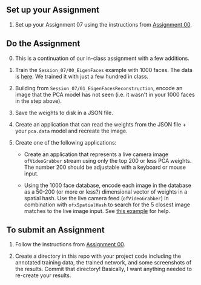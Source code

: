 ## Set up your Assignment

1.  Set up your Assignment 07 using the instructions from [Assignment 00](https://github.com/SAIC-ARTTECH-3039-5039/Assignment_00/blob/master/README.md).

## Do the Assignment

0.  This is a continuation of our in-class assignment with a few additions.

1.  Train the `Session_07/00_EigenFaces` example with 1000 faces. The data is [here](https://www.dropbox.com/s/itg288ry7detdsn/1000.zip?dl=0). We trained it with just a few hundred in class.

2.  Building from `Session_07/01_EigenFacesReconstruction`, encode an image that the PCA model has not seen (i.e. it wasn't in your 1000 faces in the step above).

3.  Save the weights to disk in a JSON file.

4.  Create an application that can read the weights from the JSON file + your `pca.data` model and recreate the image.

5.  Create one of the following applications:

    -   Create an application that represents a live camera image `ofVideoGrabber` stream using only the top 200 or less PCA weights.  The number 200 should be adjustable with a keyboard or mouse input.

    -   Using the 1000 face database, encode each image in the database as a 50-200 (or more or less?) dimensional vector of weights in a spatial hash.  Use the live camera feed (`ofVideoGrabber`) in combination with `ofxSpatialHash` to search for the 5 closest image matches to the live image input. See [this example](https://github.com/bakercp/ofxSpatialHash/blob/master/example_kdtree_nd/src/ofApp.h) for help.

## To submit an Assignment

1.  Follow the instructions from [Assignment 00](https://github.com/SAIC-ARTTECH-3039-5039/Assignment_00/blob/master/README.md).

2.  Create a directory in this repo with your project code including the annotated training data, the trained network, and some screenshots of the results.  Commit that directory!  Basically, I want anything needed to re-create your results.
